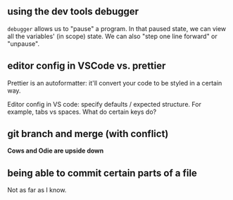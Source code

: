 ## using the dev tools debugger

`debugger` allows us to "pause" a program. In that paused state, we can view all the variables' (in scope) state. We can also "step one line forward" or "unpause".

## editor config in VSCode vs. prettier

Prettier is an autoformatter: it'll convert your code to be styled in a certain way.

Editor config in VS code: specify defaults / expected structure. For example, tabs vs spaces. What do certain keys do?

## git branch and merge (with conflict)

**Cows and Odie are upside down**

## being able to commit certain parts of a file

Not as far as I know.

